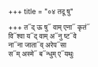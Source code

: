 +++
title = "०४ तदू षु"

+++
त᳓द् ऊ षु᳓ वाम् एना᳓ कृतं᳓  
वि᳓श्वा य᳓द् वाम् अ᳓नु ष्ट᳓वे  
ना᳓ना जाता᳓व् अरेप᳓सा  
स᳓म् अस्मे᳓ ब᳓न्धुम् ए᳓यथुः